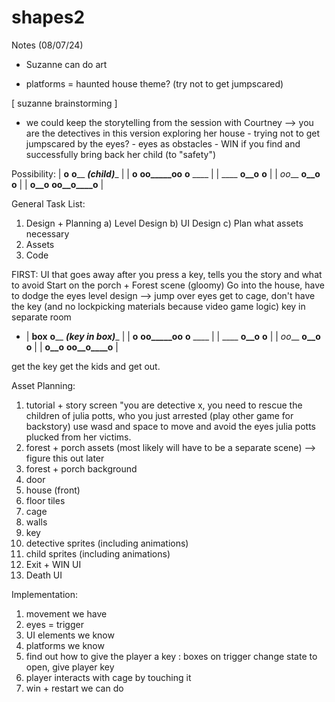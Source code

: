 # shapes2

Notes (08/07/24)
- Suzanne can do art

- platforms = haunted house theme? (try not to get jumpscared)
  
[ suzanne brainstorming ]
- we could keep the storytelling from the session with Courtney --> you are the detectives in this version exploring her house
       - trying not to get jumpscared by the eyes?
       - eyes as obstacles
      - WIN if you find and successfully bring back her child (to "safety")

Possibility:
| __o__   ____o______ ___(child)____      |
| __o__    __oo_____oo__    __o__   ____  |
|      ____            __o__o__   __o__   |
| _oo___   ____o__o____        ____o____  |
|      __o__o__       __oo__o____o__      |



General Task List:
1) Design + Planning
  a) Level Design
  b) UI Design
  c) Plan what assets necessary
3) Assets
4) Code

FIRST: UI that goes away after you press a key, tells you the story and what to avoid
Start on the porch + Forest scene (gloomy) 
Go into the house, have to dodge the eyes
level design --> jump over eyes
get to cage, don't have the key (and no lockpicking materials because video game logic) 
key in separate room
  - | __box__   ____o______ ___(key in box)____      |
    | __o__    __oo_____oo__    __o__   ____  |
    |      ____            __o__o__   __o__   |
    | _oo___   ____o__o____        ____o____  |
    |      __o__o__       __oo__o____o__      |

get the key get the kids and get out.


Asset Planning:
1) tutorial + story screen "you are detective x, you need to rescue the children of julia potts, who you just arrested (play other game for backstory) use wasd and space to move and avoid the eyes julia potts plucked from her victims.
2) forest + porch assets (most likely will have to be a separate scene) --> figure this out later
3) forest + porch background
4) door
5) house (front)
6) floor tiles
7) cage
8) walls
9) key
10) detective sprites (including animations)
11) child sprites (including animations)
12) Exit + WIN UI
13) Death UI


Implementation:
1) movement we have
2) eyes = trigger
3) UI elements we know
4) platforms we know
5) find out how to give the player a key : boxes on trigger change state to open, give player key
6) player interacts with cage by touching it
7) win + restart we can do
